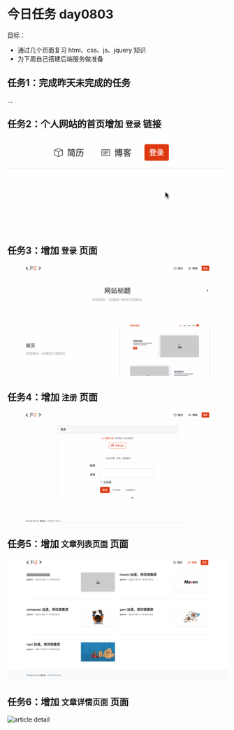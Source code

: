 # 今日任务 day0803

目标：
- 通过几个页面复习 html、css、js、jquery 知识
- 为下周自己搭建后端服务做准备

## 任务1：完成昨天未完成的任务
...

## 任务2：个人网站的首页增加 `登录` 链接
![navbar login link](navbar-login.gif)

## 任务3：增加 `登录` 页面
![logi](login-page.gif)

## 任务4：增加 `注册` 页面
![register](register-page.gif)

## 任务5：增加 `文章列表页面` 页面
![article list](article-list.png)

## 任务6：增加 `文章详情页面` 页面
![article detail](article-page.gif)
